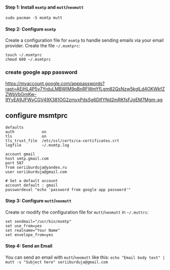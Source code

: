 #### Step 1: Install `msmtp` and `mutt`/`neomutt`
```
sudo pacman -S msmtp mutt
```
#### Step 2: Configure `msmtp`
Create a configuration file for `msmtp` to handle sending emails via your email provider.
Create the file `~/.msmtprc`:
```
touch ~/.msmtprc 
chmod 600 ~/.msmtprc
```

### create google app password
https://myaccount.google.com/apppasswords?rapt=AEjHL4P5v7YrduLMBWIM9pBnRFWmYfLgm82QsNzw5kglLd4OKWkfZZWbVbGmKw-9YyEA9JFWyCGV49X381OG2zmyxPdsSg6DIfYNd2mRKfsFJgEM7Mgm-ag

## configure msmtprc
```
defaults
auth            on
tls             on
tls_trust_file  /etc/ssl/certs/ca-certificates.crt
logfile         ~/.msmtp.log

account gmail
host smtp.gmail.com
port 587
from seriiburduja@yandex.ru
user seriiburduja@gmail.com

# Set a default account
account default : gmail
passwordeval "echo 'password from google app password'"
```


#### Step 3: Configure `mutt`/`neomutt`
Create or modify the configuration file for `mutt`/`neomutt` in `~/.muttrc`:
```
set sendmail="/usr/bin/msmtp"
set use_from=yes
set realname="Your Name"
set envelope_from=yes
```
#### Step 4: Send an Email
You can send an email with `mutt`/`neomutt` like this:
`
echo "Email body text" | mutt -s "Subject here" seriiburduja@gmail.com
`
